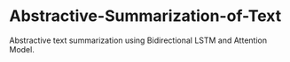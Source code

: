# Abstractive-Summarization-of-Text
Abstractive text summarization using Bidirectional LSTM and Attention Model.
